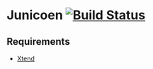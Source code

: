 Junicoen [![Build Status](https://secure.travis-ci.org/UnicoenProject/Junicoen.png?branch=master)](http://travis-ci.org/UnicoenProject/Junicoen)
========

## Requirements
- [Xtend](http://eclipse.org/xtend/)
